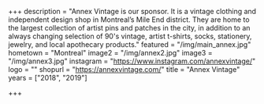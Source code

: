 +++
description = "Annex Vintage is our sponsor. It is a vintage clothing and independent design shop in Montreal’s Mile End district. They are home to the largest collection of artist pins and patches in the city, in addition to an always changing selection of 90's vintage, artist t-shirts, socks, stationery, jewelry, and local apothecary products."
featured = "/img/main_annex.jpg"
hometown = "Montreal"
image2 = "/img/annex2.jpg"
image3 = "/img/annex3.jpg"
instagram = "https://www.instagram.com/annexvintage/"
logo = ""
shopurl = "https://annexvintage.com/"
title = "Annex Vintage"
years = ["2018", "2019"]

+++
